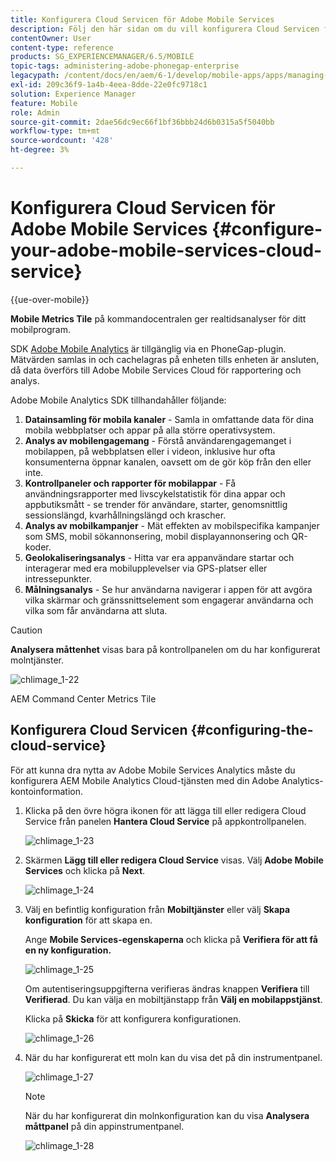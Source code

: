 ```yaml
---
title: Konfigurera Cloud Servicen för Adobe Mobile Services
description: Följ den här sidan om du vill konfigurera Cloud Servicen för Adobe Mobile Services.
contentOwner: User
content-type: reference
products: SG_EXPERIENCEMANAGER/6.5/MOBILE
topic-tags: administering-adobe-phonegap-enterprise
legacypath: /content/docs/en/aem/6-1/develop/mobile-apps/apps/managing-aem-mobile-apps/configure-your-adobe-phonegap-build-cloud-service1
exl-id: 209c36f9-1a4b-4eea-8dde-22e0fc9718c1
solution: Experience Manager
feature: Mobile
role: Admin
source-git-commit: 2dae56dc9ec66f1bf36bbb24d6b0315a5f5040bb
workflow-type: tm+mt
source-wordcount: '428'
ht-degree: 3%

---
```


# Konfigurera Cloud Servicen för Adobe Mobile Services {#configure-your-adobe-mobile-services-cloud-service}

{{ue-over-mobile}}

**Mobile Metrics Tile** på kommandocentralen ger realtidsanalyser för ditt mobilprogram.

SDK [Adobe Mobile Analytics](https://www.adobe.com/ca/solutions/digital-analytics/mobile-web-apps-analytics.html) är tillgänglig via en PhoneGap-plugin. Mätvärden samlas in och cachelagras på enheten tills enheten är ansluten, då data överförs till Adobe Mobile Services Cloud för rapportering och analys.

Adobe Mobile Analytics SDK tillhandahåller följande:

1. **Datainsamling för mobila kanaler** - Samla in omfattande data för dina mobila webbplatser och appar på alla större operativsystem.
1. **Analys av mobilengagemang** - Förstå användarengagemanget i mobilappen, på webbplatsen eller i videon, inklusive hur ofta konsumenterna öppnar kanalen, oavsett om de gör köp från den eller inte.
1. **Kontrollpaneler och rapporter för mobilappar** - Få användningsrapporter med livscykelstatistik för dina appar och appbutiksmått - se trender för användare, starter, genomsnittlig sessionslängd, kvarhållningslängd och krascher.
1. **Analys av mobilkampanjer** - Mät effekten av mobilspecifika kampanjer som SMS, mobil sökannonsering, mobil displayannonsering och QR-koder.
1. **Geolokaliseringsanalys** - Hitta var era appanvändare startar och interagerar med era mobilupplevelser via GPS-platser eller intressepunkter.
1. **Målningsanalys** - Se hur användarna navigerar i appen för att avgöra vilka skärmar och gränssnittselement som engagerar användarna och vilka som får användarna att sluta.

>[!CAUTION]
>
>**Analysera måttenhet** visas bara på kontrollpanelen om du har konfigurerat molntjänster.

![chlimage_1-22](assets/chlimage_1-22.png)

AEM Command Center Metrics Tile

## Konfigurera Cloud Servicen {#configuring-the-cloud-service}

För att kunna dra nytta av Adobe Mobile Services Analytics måste du konfigurera AEM Mobile Analytics Cloud-tjänsten med din Adobe Analytics-kontoinformation.

1. Klicka på den övre högra ikonen för att lägga till eller redigera Cloud Service från panelen **Hantera Cloud Service** på appkontrollpanelen.

   ![chlimage_1-23](assets/chlimage_1-23.png)

1. Skärmen **Lägg till eller redigera Cloud Service** visas. Välj **Adobe Mobile Services** och klicka på **Next**.

   ![chlimage_1-24](assets/chlimage_1-24.png)

1. Välj en befintlig konfiguration från **Mobiltjänster** eller välj **Skapa konfiguration** för att skapa en.

   Ange **Mobile Services-egenskaperna** och klicka på **Verifiera för att få en ny konfiguration.**

   ![chlimage_1-25](assets/chlimage_1-25.png)

   Om autentiseringsuppgifterna verifieras ändras knappen **Verifiera** till **Verifierad**. Du kan välja en mobiltjänstapp från **Välj en mobilappstjänst**.

   Klicka på **Skicka** för att konfigurera konfigurationen.

   ![chlimage_1-26](assets/chlimage_1-26.png)

1. När du har konfigurerat ett moln kan du visa det på din instrumentpanel.

   ![chlimage_1-27](assets/chlimage_1-27.png)

   >[!NOTE]
   >
   >När du har konfigurerat din molnkonfiguration kan du visa **Analysera måttpanel** på din appinstrumentpanel.

   ![chlimage_1-28](assets/chlimage_1-28.png)
